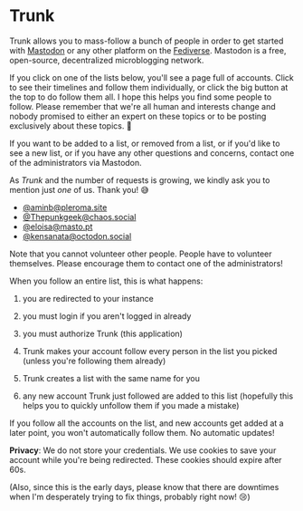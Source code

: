 # Trunk

Trunk allows you to mass-follow a bunch of people in order to get
started with [Mastodon](https://joinmastodon.org/) or any other
platform on the [Fediverse](https://en.wikipedia.org/wiki/Fediverse).
Mastodon is a free, open-source, decentralized microblogging network.

If you click on one of the lists below, you'll see a page full of
accounts. Click to see their timelines and follow them individually,
or click the big button at the top to do follow them all. I hope this
helps you find some people to follow. Please remember that we're all
human and interests change and nobody promised to either an expert on
these topics or to be posting exclusively about these topics. 🙂

If you want to be added to a list, or removed from a list, or if you'd
like to see a new list, or if you have any other questions and
concerns, contact one of the administrators via Mastodon.

As *Trunk* and the number of requests is growing, we kindly
ask you to mention just *one* of us. Thank you! 😅

- [@aminb@pleroma.site](https://pleroma.site/users/aminb)
- [@Thepunkgeek@chaos.social](https://chaos.social/@Thepunkgeek)
- [@eloisa@masto.pt](https://masto.pt/@eloisa)
- [@kensanata@octodon.social](https://octodon.social/@kensanata)

Note that you cannot volunteer other people. People have to volunteer
themselves. Please encourage them to contact one of the
administrators!

When you follow an entire list, this is what happens:

1. you are redirected to your instance

2. you must login if you aren't logged in already

3. you must authorize Trunk (this application)

4. Trunk makes your account follow every person in the list you picked
   (unless you're following them already)
   
5. Trunk creates a list with the same name for you

6. any new account Trunk just followed are added to this list
   (hopefully this helps you to quickly unfollow them if you made a
   mistake)

If you follow all the accounts on the list, and new accounts get added
at a later point, you won't automatically follow them. No automatic
updates!

**Privacy**: We do not store your credentials. We use cookies to save
your account while you're being redirected. These cookies should
expire after 60s.

(Also, since this is the early days, please know that there are
downtimes when I'm desperately trying to fix things, probably right
now! 😢)
